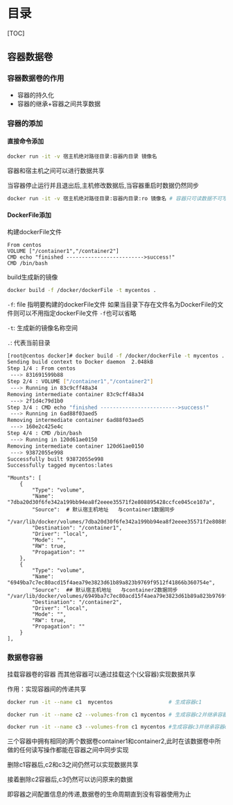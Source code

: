 # 目录

[TOC]

## 容器数据卷

### 容器数据卷的作用

- 容器的持久化
- 容器的继承+容器之间共享数据

### 容器的添加

#### 直接命令添加

```bash
docker run -it -v 宿主机绝对路径目录:容器内目录 镜像名
```

容器和宿主机之间可以进行数据共享

当容器停止运行并且退出后,主机修改数据后,当容器重启时数据仍然同步

```bash
docker run -it -v 宿主机绝对路径目录:容器内目录:ro 镜像名 # 容器只可读数据不可写数据
```

#### DockerFile添加

构建dockerFile文件

```shell
From centos
VOLUME ["/container1","/container2"]
CMD echo "finished ------------------------->success!"
CMD /bin/bash
```

build生成新的镜像

```bash
docker build -f /docker/dockerFile -t mycentos .
```

`-f`: file 指明要构建的dockerFile文件 如果当目录下存在文件名为DockerFile的文件则可以不用指定dockerFile文件 `-f`也可以省略

`-t`: 生成新的镜像名称空间

`.`: 代表当前目录

```bash
[root@centos docker]# docker build -f /docker/dockerFile -t mycentos .
Sending build context to Docker daemon  2.048kB
Step 1/4 : From centos
 ---> 831691599b88
Step 2/4 : VOLUME ["/container1","/container2"]
 ---> Running in 83c9cff48a34
Removing intermediate container 83c9cff48a34
 ---> 2f1d4c79d1b0
Step 3/4 : CMD echo "finished ------------------------->success!"
 ---> Running in 6ad88f03aed5
Removing intermediate container 6ad88f03aed5
 ---> 160e2c425e4c
Step 4/4 : CMD /bin/bash
 ---> Running in 120d61ae0150
Removing intermediate container 120d61ae0150
 ---> 93872055e998
Successfully built 93872055e998
Successfully tagged mycentos:lates
```

```shell
"Mounts": [
    {
        "Type": "volume",
        "Name": "7dba20d30f6fe342a199bb94ea8f2eeee35571f2e808895428ccfce045ce107a",
        "Source":  # 默认宿主机地址   与container1数据同步
            "/var/lib/docker/volumes/7dba20d30f6fe342a199bb94ea8f2eeee35571f2e808895428ccfce045ce107a/_data",
        "Destination": "/container1",
        "Driver": "local",
        "Mode": "",
        "RW": true,
        "Propagation": ""
    },
    {
        "Type": "volume", 
        "Name": "6949ba7c7ec80acd15f4aea79e3823d61b89a823b9769f9512f41866b360754e",
        "Source":  ## 默认宿主机地址   与container2数据同步           "/var/lib/docker/volumes/6949ba7c7ec80acd15f4aea79e3823d61b89a823b9769f9512f41866b360754e/_data",
        "Destination": "/container2",
        "Driver": "local",
        "Mode": "",
        "RW": true,
        "Propagation": ""
    }
],
```

### 数据卷容器

挂载容器卷的容器  而其他容器可以通过挂载这个(父容器)实现数据共享

作用：实现容器间的传递共享

```bash
docker run -it --name c1  mycentos                  # 生成容器c1
```

```bash
docker run -it --name c2 --volumes-from c1 mycentos # 生成容器c2并继承容器c1
```

```bash
docker run -it --name c3 --volumes-from c1 mycentos #生成容器c3并继承容器c1
```

三个容器中拥有相同的两个数据卷container1和container2,此时在该数据卷中所做的任何读写操作都能在容器之间中同步实现

删除c1容器后,c2和c3之间仍然可以实现数据共享

接着删除c2容器后,c3仍然可以访问原来的数据

即容器之间配置信息的传递,数据卷的生命周期直到没有容器使用为止